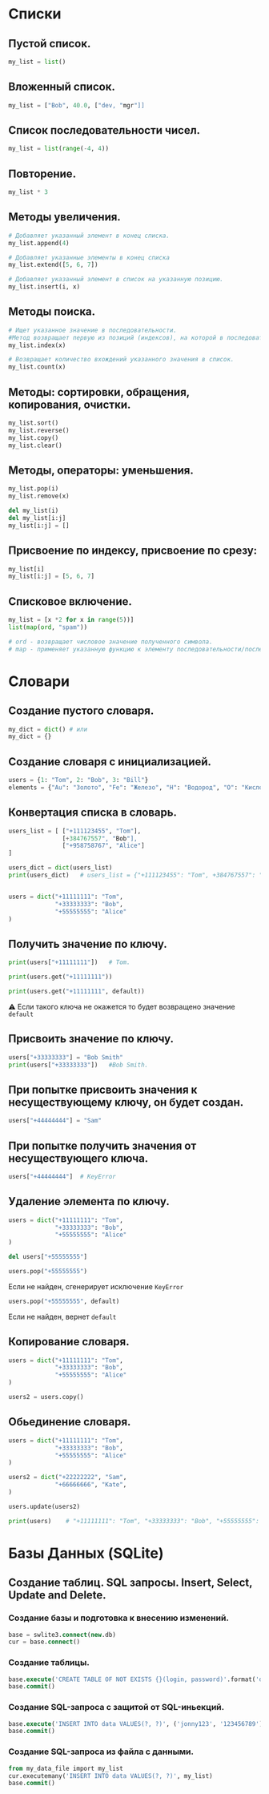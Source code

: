 # Списки


## Пустой список.
```python
my_list = list()
```


## Вложенный список.
```python
my_list = ["Bob", 40.0, ["dev, "mgr"]]
```

## Список последовательности чисел.
```python
my_list = list(range(-4, 4))
```

## Повторение.
```python
my_list * 3
```

## Методы увеличения.
```python
# Добавляет указанный элемент в конец списка.
my_list.append(4)

# Добавляет указанные элементы в конец списка
my_list.extend([5, 6, 7])

# Добавляет указанный элемент в список на указанную позицию.
my_list.insert(i, x)
```

## Методы поиска.
```python
# Ищет указанное значение в последовательности.
#Метод возвращает первую из позиций (индексов), на которой в последовательности обнаруживается искомое значение.
my_list.index(x)

# Возвращает количество вхождений указанного значения в список.
my_list.count(x)
```

## Методы: сортировки, обращения, копирования, очистки.
```python
my_list.sort()
my_list.reverse()
my_list.copy()
my_list.clear()
```

## Методы, операторы: уменьшения.
```python
my_list.pop(i)
my_list.remove(x)

del my_list(i)
del my_list[i:j]
my_list[i:j] = []
```

## Присвоение по индексу, присвоение по срезу:
```python
my_list[i]
my_list[i:j] = [5, 6, 7]

```

## Списковое включение.
```python
my_list = [x *2 for x in range(5))]
list(map(ord, "spam"))

# ord - возвращает числовое значение полученного символа.
# map - применяет указанную функцию к элементу последовательности/последовательностей.
```

# Словари


## Создание пустого словаря.
```python
my_dict = dict() # или
my_dict = {}
```

## Создание словаря с инициализацией.

```python
users = {1: "Tom", 2: "Bob", 3: "Bill"} 
elements = {"Au": "Золото", "Fe": "Железо", "H": "Водород", "O": "Кислород"}
```

## Конвертация списка в словарь.
```python
users_list = [ ["+111123455", "Tom"],
			   [+384767557", "Bob"],
			   ["+958758767", "Alice"]
]

users_dict = dict(users_list)
print(users_dict)	# users_list = {"+111123455": "Tom", +384767557": "Bob", "+958758767": "Alice"}


users = dict("+11111111": "Tom",
			 "+33333333": "Bob",
			 "+55555555": "Alice"
)
```

## Получить значение по ключу.
```python
print(users["+11111111"])	# Tom.

print(users.get("+11111111"))
```
```python
print(users.get("+11111111", default))
```
:warning: Если такого ключа не окажется то будет возвращено значение ``default``

## Присвоить значение по ключу.
```python
users["+33333333"] = "Bob Smith"
print(users["+33333333"])	#Bob Smith.
```

## При попытке присвоить значения к несуществующему ключу, он будет создан.
```python
users["+44444444"] = "Sam"
```

## При попытке получить значения от несуществующего ключа.
```python
users["+44444444"]	# KeyError
```

## Удаление элемента по ключу.
```python
users = dict("+11111111": "Tom",
			 "+33333333": "Bob",
			 "+55555555": "Alice"
)

del users["+55555555"]
```

```python
users.pop("+55555555") 
```
Если не найден, сгенерирует исключение ``KeyError``

```python
users.pop("+55555555", default) 
```
Если не найден, вернет ``default``

## Копирование словаря.
```python
users = dict("+11111111": "Tom",
			 "+33333333": "Bob",
			 "+55555555": "Alice"
)

users2 = users.copy()
```

## Обьединение словаря.
```python
users = dict("+11111111": "Tom",
			 "+33333333": "Bob",
			 "+55555555": "Alice"
)

users2 = dict("+22222222", "Sam",
			 "+66666666", "Kate",
)

users.update(users2)

print(users)	# "+11111111": "Tom", "+33333333": "Bob", "+55555555": "Alice", "+22222222": "Sam", "+66666666": "Kate".

```

# Базы Данных (SQLite)

## Создание таблиц. SQL запросы. Insert, Select, Update and Delete.

### Создание базы и подготовка к внесению изменений.
```sql
base = swlite3.connect(new.db)
cur = base.connect()
```
### Создание таблицы.
```sql
base.execute('CREATE TABLE OF NOT EXISTS {}(login, password)'.format('data '))
base.commit()
```

### Создание SQL-запроса c защитой от SQL-иньекций.
```sql
base.execute('INSERT INTO data VALUES(?, ?)', ('jonny123', '123456789')
base.commit()
```

### Создание SQL-запроса из файла с данными.
```sql
from my_data_file import my_list 
cur.executemany('INSERT INTO data VALUES(?, ?)', my_list)
base.commit()
```
